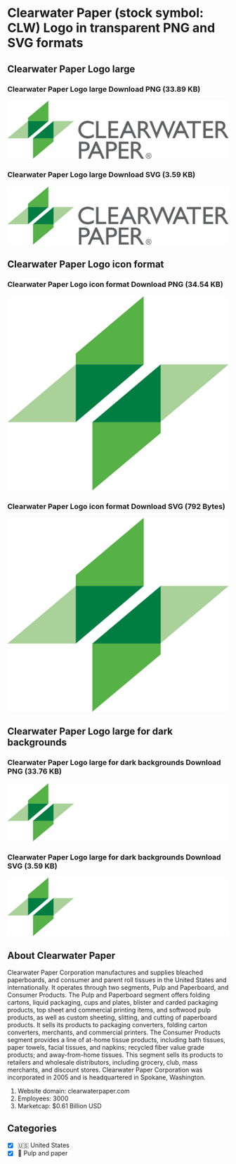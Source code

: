 # Clearwater Paper (stock symbol: CLW) Logo in transparent PNG and SVG formats

## Clearwater Paper Logo large

### Clearwater Paper Logo large Download PNG (33.89 KB)

![Clearwater Paper Logo large Download PNG (33.89 KB)](/img/orig/CLW_BIG-4b8db539.png)

### Clearwater Paper Logo large Download SVG (3.59 KB)

![Clearwater Paper Logo large Download SVG (3.59 KB)](/img/orig/CLW_BIG-6d3ccf7c.svg)

## Clearwater Paper Logo icon format

### Clearwater Paper Logo icon format Download PNG (34.54 KB)

![Clearwater Paper Logo icon format Download PNG (34.54 KB)](/img/orig/CLW-e39fc792.png)

### Clearwater Paper Logo icon format Download SVG (792 Bytes)

![Clearwater Paper Logo icon format Download SVG (792 Bytes)](/img/orig/CLW-e9dccf29.svg)

## Clearwater Paper Logo large for dark backgrounds

### Clearwater Paper Logo large for dark backgrounds Download PNG (33.76 KB)

![Clearwater Paper Logo large for dark backgrounds Download PNG (33.76 KB)](/img/orig/CLW_BIG.D-e9cce5a4.png)

### Clearwater Paper Logo large for dark backgrounds Download SVG (3.59 KB)

![Clearwater Paper Logo large for dark backgrounds Download SVG (3.59 KB)](/img/orig/CLW_BIG.D-99726875.svg)

## About Clearwater Paper

Clearwater Paper Corporation manufactures and supplies bleached paperboards, and consumer and parent roll tissues in the United States and internationally. It operates through two segments, Pulp and Paperboard, and Consumer Products. The Pulp and Paperboard segment offers folding cartons, liquid packaging, cups and plates, blister and carded packaging products, top sheet and commercial printing items, and softwood pulp products, as well as custom sheeting, slitting, and cutting of paperboard products. It sells its products to packaging converters, folding carton converters, merchants, and commercial printers. The Consumer Products segment provides a line of at-home tissue products, including bath tissues, paper towels, facial tissues, and napkins; recycled fiber value grade products; and away-from-home tissues. This segment sells its products to retailers and wholesale distributors, including grocery, club, mass merchants, and discount stores. Clearwater Paper Corporation was incorporated in 2005 and is headquartered in Spokane, Washington.

1. Website domain: clearwaterpaper.com
2. Employees: 3000
3. Marketcap: $0.61 Billion USD


## Categories
- [x] 🇺🇸 United States
- [x] 📄 Pulp and paper
